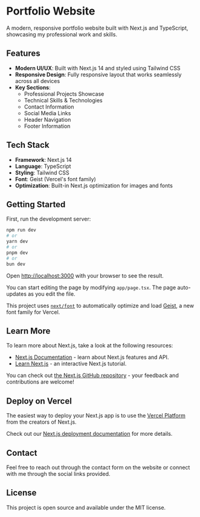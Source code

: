 # Portfolio Website

A modern, responsive portfolio website built with Next.js and TypeScript, showcasing my professional work and skills.

## Features

- **Modern UI/UX**: Built with Next.js 14 and styled using Tailwind CSS
- **Responsive Design**: Fully responsive layout that works seamlessly across all devices
- **Key Sections**:
  - Professional Projects Showcase
  - Technical Skills & Technologies
  - Contact Information
  - Social Media Links
  - Header Navigation
  - Footer Information

## Tech Stack

- **Framework**: Next.js 14
- **Language**: TypeScript
- **Styling**: Tailwind CSS
- **Font**: Geist (Vercel's font family)
- **Optimization**: Built-in Next.js optimization for images and fonts

## Getting Started

First, run the development server:

```bash
npm run dev
# or
yarn dev
# or
pnpm dev
# or
bun dev
```

Open [http://localhost:3000](http://localhost:3000) with your browser to see the result.

You can start editing the page by modifying `app/page.tsx`. The page auto-updates as you edit the file.

This project uses [`next/font`](https://nextjs.org/docs/app/building-your-application/optimizing/fonts) to automatically optimize and load [Geist](https://vercel.com/font), a new font family for Vercel.

## Learn More

To learn more about Next.js, take a look at the following resources:

- [Next.js Documentation](https://nextjs.org/docs) - learn about Next.js features and API.
- [Learn Next.js](https://nextjs.org/learn) - an interactive Next.js tutorial.

You can check out [the Next.js GitHub repository](https://github.com/vercel/next.js) - your feedback and contributions are welcome!

## Deploy on Vercel

The easiest way to deploy your Next.js app is to use the [Vercel Platform](https://vercel.com/new?utm_medium=default-template&filter=next.js&utm_source=create-next-app&utm_campaign=create-next-app-readme) from the creators of Next.js.

Check out our [Next.js deployment documentation](https://nextjs.org/docs/app/building-your-application/deploying) for more details.

## Contact

Feel free to reach out through the contact form on the website or connect with me through the social links provided.

## License

This project is open source and available under the MIT license.
